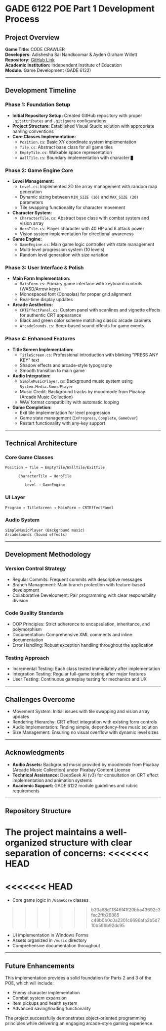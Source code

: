 ﻿# GADE 6122 POE Part 1 Development Process

## Project Overview
**Game Title:** CODE CRAWLER  
**Developers:** Adishesha Sai Nandkoomar & Ayden Graham Willett  
**Repository:** [GitHub Link](https://github.com/adishesha09/GADE_6122_POE_Part_1_Adishesha_and_Ayden)  
**Academic Institution:** Independent Institute of Education  
**Module:** Game Development (GADE 6122)  

---

## Development Timeline

### Phase 1: Foundation Setup
- **Initial Repository Setup:** Created GitHub repository with proper `.gitattributes` and `.gitignore` configurations  
- **Project Structure:** Established Visual Studio solution with appropriate naming conventions  
- **Core Classes Implementation:**  
  - `Position.cs`: Basic XY coordinate system implementation  
  - `Tile.cs`: Abstract base class for all game tiles  
  - `EmptyTile.cs`: Walkable space representation  
  - `WallTile.cs`: Boundary implementation with character `█`  

### Phase 2: Game Engine Core 
- **Level Management:**  
  - `Level.cs`: Implemented 2D tile array management with random map generation  
  - Dynamic sizing between `MIN_SIZE (10)` and `MAX_SIZE (20)` parameters  
  - Tile swapping functionality for character movement  
- **Character System:**  
  - `CharacterTile.cs`: Abstract base class with combat system and vision array  
  - `HeroTile.cs`: Player character with 40 HP and 8 attack power  
  - Vision system implementation for directional awareness  
- **Game Engine:**  
  - `GameEngine.cs`: Main game logic controller with state management  
  - Multi-level progression system (10 levels)  
  - Random level generation with size variation  

### Phase 3: User Interface & Polish 
- **Main Form Implementation:**  
  - `MainForm.cs`: Primary game interface with keyboard controls (WASD/Arrow keys)  
  - Monospaced font (Consolas) for proper grid alignment  
  - Real-time display updates  
- **Arcade Aesthetics:**  
  - `CRTEffectPanel.cs`: Custom panel with scanlines and vignette effects for authentic CRT appearance  
  - Black and green color scheme matching classic arcade cabinets  
  - `ArcadeSounds.cs`: Beep-based sound effects for game events  

### Phase 4: Enhanced Features 
- **Title Screen Implementation:**  
  - `TitleScreen.cs`: Professional introduction with blinking "PRESS ANY KEY" text  
  - Shadow effects and arcade-style typography  
  - Smooth transition to main game  
- **Audio Integration:**  
  - `SimpleMusicPlayer.cs`: Background music system using `System.Media.SoundPlayer`  
  - Music Credit: Background tracks by moodmode from Pixabay (Arcade Music Collection)  
  - WAV format compatibility with automatic looping  
- **Game Completion:**  
  - Exit tile implementation for level progression  
  - Game state management (`InProgress`, `Complete`, `GameOver`)  
  - Restart functionality with any-key support  

---

## Technical Architecture

### Core Game Classes
```
Position → Tile → EmptyTile/WallTile/ExitTile
           ↓
      CharacterTile → HeroTile
           ↓
         Level → GameEngine
```

### UI Layer
```
Program → TitleScreen → MainForm → CRTEffectPanel
```

### Audio System
```
SimpleMusicPlayer (Background music)
ArcadeSounds (Sound effects)
```

---

## Development Methodology

### Version Control Strategy
- Regular Commits: Frequent commits with descriptive messages  
- Branch Management: Main branch protection with feature-based development  
- Collaborative Development: Pair programming with clear responsibility division  

### Code Quality Standards
- OOP Principles: Strict adherence to encapsulation, inheritance, and polymorphism  
- Documentation: Comprehensive XML comments and inline documentation  
- Error Handling: Robust exception handling throughout the application  

### Testing Approach
- Incremental Testing: Each class tested immediately after implementation  
- Integration Testing: Regular full-game testing after major features  
- User Testing: Continuous gameplay testing for mechanics and UX  

---

## Challenges Overcome
- Movement System: Initial issues with tile swapping and vision array updates  
- Rendering Hierarchy: CRT effect integration with existing form controls  
- Audio Implementation: Finding simple, dependency-free music solution  
- Size Management: Ensuring no visual overflow with dynamic level sizes  

---

## Acknowledgments
- **Audio Assets:** Background music provided by moodmode from Pixabay (Arcade Music Collection) under Pixabay Content License  
- **Technical Assistance:** DeepSeek AI (v3) for consultation on CRT effect implementation and animation systems  
- **Academic Support:** GADE 6122 module guidelines and rubric requirements  

---

## Repository Structure
The project maintains a well-organized structure with clear separation of concerns:
<<<<<<< HEAD
=======
<<<<<<< HEAD
=======
- Core game logic in `/GameCore` classes  
>>>>>>> b30a68d11846f41f20bba43692c3fec2ffb26885
>>>>>>> c48b0b0c0a2301c6696afa2b5d710b596b92dc95
- UI implementation in Windows Forms  
- Assets organized in `/music` directory  
- Comprehensive documentation throughout  

---

## Future Enhancements
This implementation provides a solid foundation for Parts 2 and 3 of the POE, which will include:
- Enemy character implementation  
- Combat system expansion  
- Item pickups and health system  
- Advanced saving/loading functionality  

The project successfully demonstrates object-oriented programming principles while delivering an engaging arcade-style gaming experience.

